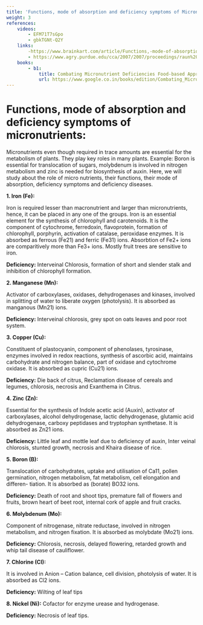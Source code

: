 ```yaml
---
title: 'Functions, mode of absorption and deficiency symptoms of Micronutrients'
weight: 3
references:
    videos:
        - EFM71T7sGpo
        - gbkTGNt-Q2Y
    links:
        -https://www.brainkart.com/article/Functions,-mode-of-absorption-and-deficiency-symptoms-of-Micronutrients_33084/#google_vignette 
        - https://www.agry.purdue.edu/cca/2007/2007/proceedings/raun%20lohry%20-%20cca%20proceedings_kls.pdf
    books:
        - b1:
            title: Combating Micronutrient Deficiencies Food-based Approaches
            url: https://www.google.co.in/books/edition/Combating_Micronutrient_Deficiencies/8lomLWvbgdwC?hl=en&gbpv=0
---
```


# Functions, mode of absorption and deficiency symptoms of micronutrients:


Micronutrients even though required in trace amounts are essential for the metabolism of plants. They play key roles in many plants. Example: Boron is essential for translocation of sugars, molybdenum is involved in nitrogen metabolism and zinc is needed for biosynthesis of auxin. Here, we will study about the role of micro nutrients, their functions, their mode of absorption, deficiency symptoms and deficiency diseases. 


**1. Iron (Fe):** 

Iron is required lesser than macronutrient and larger than micronutrients, hence, it can be placed in any one of the groups. Iron is an essential element for the synthesis of chlorophyll and carotenoids. It is the component of cytochrome, ferredoxin, flavoprotein, formation of chlorophyll, porphyrin, activation of catalase, peroxidase enzymes. It is absorbed as ferrous (Fe21) and ferric (Fe31) ions. Absorbtion of Fe2+ ions are comparitively more than Fe3+ ions. Mostly fruit  trees are sensitive to iron. 


**Deficiency:** Interveinal Chlorosis, formation of short and slender stalk and inhibition of chlorophyll formation.

**2. Manganese (Mn):** 

Activator of carboxylases, oxidases, dehydrogenases and kinases, involved in splitting of water to liberate oxygen (photolysis). It is absorbed as manganous (Mn21) ions.

**Deficiency:** Interveinal chlorosis, grey spot on oats leaves and poor root system.

**3. Copper (Cu):** 

Constituent of plastocyanin, component of phenolases, tyrosinase, enzymes involved in redox reactions, synthesis of ascorbic acid, maintains carbohydrate and nitrogen balance, part of oxidase and cytochrome oxidase. It is absorbed as cupric (Cu21) ions.

**Deficiency:** Die back of citrus, Reclamation disease of cereals and legumes, chlorosis, necrosis and Exanthema in Citrus.

**4. Zinc (Zn):** 

Essential for the synthesis of Indole acetic acid (Auxin), activator of carboxylases, alcohol dehydrogenase, lactic dehydrogenase, glutamic acid dehydrogenase, carboxy peptidases and tryptophan synthetase. It is absorbed as Zn21 ions.

**Deficiency:** Little leaf and mottle leaf due to deficiency of auxin, Inter veinal chlorosis, stunted growth, necrosis and Khaira disease of rice.


**5. Boron (B):** 

Translocation of carbohydrates, uptake and utilisation of Ca11, pollen germination, nitrogen metabolism, fat metabolism, cell elongation and differen- tiation. It is absorbed as (borate) BO32 ions.

**Deficiency:** Death of root and shoot tips, premature fall of flowers and fruits, brown heart of beet root, internal cork of apple and fruit cracks.

**6. Molybdenum (Mo):** 

Component of nitrogenase, nitrate reductase, involved in nitrogen metabolism, and nitrogen fixation. It is absorbed as molybdate (Mo21) ions.

**Deficiency:** Chlorosis, necrosis, delayed flowering, retarded growth and whip tail disease of cauliflower.

**7. Chlorine (Cl):** 

It is involved in Anion – Cation balance, cell division, photolysis of water. It is absorbed as Cl2 ions.

**Deficiency:** Wilting of leaf tips

**8. Nickel (Ni):** Cofactor for enzyme urease and hydrogenase.

**Deficiency:** Necrosis of leaf tips.
